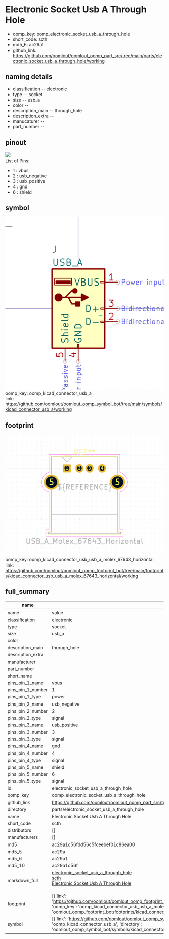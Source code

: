 # Electronic Socket Usb A Through Hole

  
* oomp_key: oomp_electronic_socket_usb_a_through_hole 
* short_code: scth
* md5_6: ac29a1  
* github_link: https://github.com/oomlout/oomlout_oomp_part_src/tree/main/parts/electronic_socket_usb_a_through_hole/working  
## naming details
* classification -- electronic
* type -- socket
* size -- usb_a
* color -- 
* description_main -- through_hole
* description_extra -- 
* manucaturer -- 
* part_number -- 
## pinout
![](working_pinout_600.png)  
List of Pins:

* 1 : vbus
* 2 : usb_negative
* 3 : usb_positive
* 4 : gnd
* 6 : shield


## symbol

![](symbol/0/working/working_600.png)  
oomp_key: oomp_kicad_connector_usb_a  
link: https://github.com/oomlout/oomlout_oomp_symbol_bot/tree/main/symbols/kicad_connector_usb_a/working  

## footprint

![](footprint/0/working/working_600.png)  
oomp_key: oomp_kicad_connector_usb_usb_a_molex_67643_horizontal  
link: https://github.com/oomlout/oomlout_oomp_footprint_bot/tree/main/footprints/kicad_connector_usb_usb_a_molex_67643_horizontal/working  

## full_summary
| name | value | 
| --- | --- | 
| name | value | 
| classification | electronic | 
| type | socket | 
| size | usb_a | 
| color |  | 
| description_main | through_hole | 
| description_extra |  | 
| manufacturer |  | 
| part_number |  | 
| short_name |  | 
| pins_pin_1_name | vbus | 
| pins_pin_1_number | 1 | 
| pins_pin_1_type | power | 
| pins_pin_2_name | usb_negative | 
| pins_pin_2_number | 2 | 
| pins_pin_2_type | signal | 
| pins_pin_3_name | usb_positive | 
| pins_pin_3_number | 3 | 
| pins_pin_3_type | signal | 
| pins_pin_4_name | gnd | 
| pins_pin_4_number | 4 | 
| pins_pin_4_type | signal | 
| pins_pin_5_name | shield | 
| pins_pin_5_number | 6 | 
| pins_pin_5_type | signal | 
| id | electronic_socket_usb_a_through_hole | 
| oomp_key | oomp_electronic_socket_usb_a_through_hole | 
| github_link | https://github.com/oomlout/oomlout_oomp_part_src/tree/main/parts/electronic_socket_usb_a_through_hole/working | 
| directory | parts/electronic_socket_usb_a_through_hole | 
| name | Electronic Socket Usb A Through Hole | 
| short_code | scth | 
| distributors | [] | 
| manufacturers | [] | 
| md5 | ac29a1c56fdd56c5fceebef01c86ea00 | 
| md5_5 | ac29a | 
| md5_6 | ac29a1 | 
| md5_10 | ac29a1c56f | 
| markdown_full | [electronic_socket_usb_a_through_hole](https://github.com/oomlout/oomlout_oomp_part_src/tree/main/parts/electronic_socket_usb_a_through_hole/working)<br>[scth](https://github.com/oomlout/oomlout_oomp_part_src/tree/main/parts/electronic_socket_usb_a_through_hole/working)<br>[Electronic Socket Usb A Through Hole](https://github.com/oomlout/oomlout_oomp_part_src/tree/main/parts/electronic_socket_usb_a_through_hole/working)<br><br> | 
| footprint | [{'link': 'https://github.com/oomlout/oomlout_oomp_footprint_bot/tree/main/foootprntss/kicad_connector_usb_usb_a_molex_67643_horizontal', 'oomp_key': 'oomp_kicad_connector_usb_usb_a_molex_67643_horizontal', 'directory': 'oomlout_oomp_footprint_bot/footprints/kicad_connector_usb_usb_a_molex_67643_horizontal//working/working.kicad_mod'}] | 
| symbol | [{'link': 'https://github.com/oomlout/oomlout_oomp_symbol_bot/tree/main/symbols/kicad_connector_usb_a', 'oomp_key': 'oomp_kicad_connector_usb_a', 'directory': 'oomlout_oomp_symbol_bot/symbols/kicad_connector_usb_a//working/working.kicad_sym'}] | 
